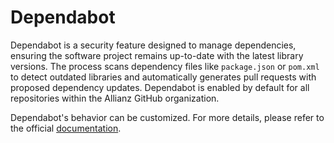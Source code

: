 # Dependabot

Dependabot is a security feature designed to manage dependencies, ensuring the software project remains up-to-date with the latest library versions. The process scans dependency files like `package.json` or `pom.xml` to detect outdated libraries and automatically generates pull requests with proposed dependency updates. Dependabot is enabled by default for all repositories within the Allianz GitHub organization.

Dependabot's behavior can be customized. For more details, please refer to the official [documentation](https://docs.github.com/de/code-security/dependabot/dependabot-version-updates/configuration-options-for-the-dependabot.yml-file).
